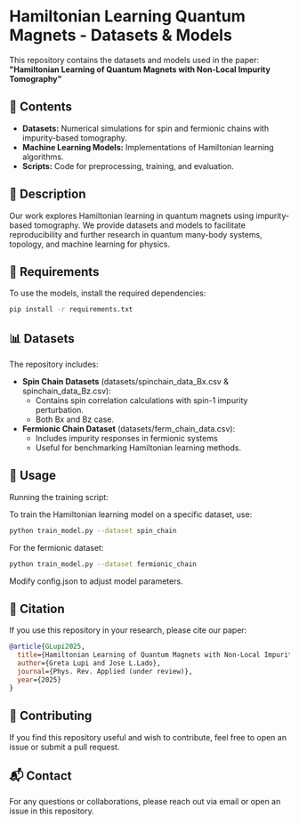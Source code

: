 # Hamiltonian Learning Quantum Magnets - Datasets & Models

This repository contains the datasets and models used in the paper:  
**"Hamiltonian Learning of Quantum Magnets with Non-Local Impurity Tomography"**  

## 📂 Contents
- **Datasets:** Numerical simulations for spin and fermionic chains with impurity-based tomography.
- **Machine Learning Models:** Implementations of Hamiltonian learning algorithms.
- **Scripts:** Code for preprocessing, training, and evaluation.

## 📜 Description
Our work explores Hamiltonian learning in quantum magnets using impurity-based tomography. We provide datasets and models to facilitate reproducibility and further research in quantum many-body systems, topology, and machine learning for physics.

## 🔧 Requirements
To use the models, install the required dependencies:
```bash
pip install -r requirements.txt
```

## 📊 Datasets
The repository includes:

- **Spin Chain Datasets** (datasets/spinchain_data_Bx.csv & spinchain_data_Bz.csv):
  - Contains spin correlation calculations with spin-1 impurity perturbation.
  - Both Bx and Bz case.
- **Fermionic Chain Dataset** (datasets/ferm_chain_data.csv):
  - Includes impurity responses in fermionic systems
  - Useful for benchmarking Hamiltonian learning methods.

## 🚀 Usage
Running the training script:

To train the Hamiltonian learning model on a specific dataset, use:

```bash
python train_model.py --dataset spin_chain
```
For the fermionic dataset:
```bash
python train_model.py --dataset fermionic_chain
```
Modify config.json to adjust model parameters.

## 📄 Citation
If you use this repository in your research, please cite our paper:

```bibtex
@article{GLupi2025,
  title={Hamiltonian Learning of Quantum Magnets with Non-Local Impurity Tomography},
  author={Greta Lupi and Jose L.Lado},
  journal={Phys. Rev. Applied (under review)},
  year={2025}
}
```

## 🤝 Contributing
If you find this repository useful and wish to contribute, feel free to open an issue or submit a pull request.

## 📬 Contact
For any questions or collaborations, please reach out via email or open an issue in this repository.
